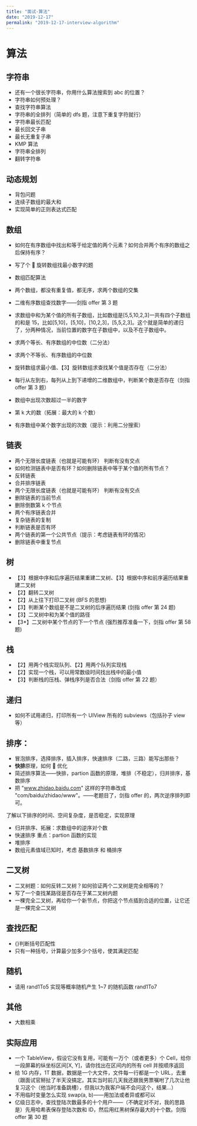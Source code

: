 ```yaml
---
title: "面试-算法"
date: "2019-12-17"
permalink: "2019-12-17-interview-algorithm"
---
```


# 算法

## 字符串

- 还有一个很长字符串，你用什么算法搜索到 abc 的位置？
- 字符串如何预处理？
- 查找字符串算法
- 字符串的全排列（简单的 dfs 题，注意下重复字符就行）
- 字符串最长匹配
- 最长回文子串
- 最长无重复子串
- KMP 算法
- 字符串全排列
- 翻转字符串

## 动态规划

- 背包问题
- 连续子数组的最大和
- 实现简单的正则表达式匹配

## 数组

- 如何在有序数组中找出和等于给定值的两个元素？如何合并两个有序的数组之后保持有序？
- 写了个  旋转数组找最小数字的题
- 数组匹配算法
- 两个数组，都没有重复值，都无序，求两个数组的交集
- 二维有序数组查找数字——剑指 offer 第 3 题

- 求数组中和为某个值的所有子数组，比如数组是[5,5,10,2,3]一共有四个子数组的和是 15，比如[5,10]，[5,10]，[10,2,3]，[5,5,2,3]。这个就是简单的递归了，分两种情况，当前位置的数字在子数组中，以及不在子数组中。
- 求两个等长、有序数组的中位数（二分法）
- 求两个不等长、有序数组的中位数
- 旋转数组求最小值、【3】旋转数组求查找某个值是否存在（二分法）
- 每行从左到右，每列从上到下递增的二维数组中，判断某个数是否存在（剑指 offer 第 3 题）
- 数组中出现次数超过一半的数字
- 第 k 大的数（拓展：最大的 k 个数）
- 有序数组中某个数字出现的次数（提示：利用二分搜索）

## 链表

- 两个无限长度链表（也就是可能有环） 判断有没有交点
- 如何检测链表中是否有环？如何删除链表中等于某个值的所有节点？
- 反转链表
- 合并排序链表
- 两个无限长度链表（也就是可能有环） 判断有没有交点
- 删除链表的当前节点
- 删除倒数第 k 个节点
- 两个有序链表合并
- 复杂链表的复制
- 判断链表是否有环
- 两个链表的第一个公共节点（提示：考虑链表有环的情况）
- 删除链表中重复节点

## 树

- 【3】根据中序和后序遍历结果重建二叉树、【3】根据中序和前序遍历结果重建二叉树
- 【2】翻转二叉树
- 【2】从上往下打印二叉树 (BFS 的思想)
- 【3】判断某个数组是不是二叉树的后序遍历结果 (剑指 offer 第 24 题)
- 【3】二叉树中和为某个值的路径
- 【3\*】二叉树中某个节点的下一个节点 (强烈推荐准备一下，剑指 offer 第 58 题)

## 栈

- 【2】用两个栈实现队列、【2】用两个队列实现栈
- 【2】实现一个栈，可以用常数级时间找出栈中的最小值
- 【3】判断栈的压栈、弹栈序列是否合法（剑指 offer 第 22 题）

## 递归

- 如何不试用递归，打印所有一个 UIView 所有的 subviews（包括孙子 view 等）

## 排序：

- 冒泡排序，选择排序，插入排序，快速排序（二路，三路）能写出那些？
- **快排**原理，如何  优化
- 简述排序算法——快排，partion 函数的原理，堆排（不稳定），归并排序，基数排序
- 把 "www.zhidao.baidu.com" 这样的字符串改成 "com/baidu/zhidao/www"。——老题目了，剑指 offer 的，两次逆序排列即可。

了解以下排序的时间、空间复杂度，是否稳定，实现原理

- 归并排序、拓展：求数组中的逆序对个数
- 快速排序 重点：partion 函数的实现
- 堆排序
- 数组元素值域已知时，考虑 基数排序 和 桶排序

## 二叉树

- 二叉树题：如何反转二叉树？如何验证两个二叉树是完全相等的？
- 写了一个查找某路径是否存在于某二叉树内题
- 一棵完全二叉树，再给你一个新节点，你把这个节点插到合适的位置，让它还是一棵完全二叉树

## 查找匹配

- {}[]()判断括号匹配性
- 只有一种括号，计算最少加多少个括号，使其满足匹配

## 随机

- 请用 rand1To5 实现等概率随机产生 1~7 的随机函数 rand1To7

## 其他

- 大数相乘

## 实际应用

- 一个 TableView，假设它没有复用，可能有一万个（或者更多）个 Cell，给你一段屏幕的纵坐标区间[X, Y]，请你找出在区间内的所有 cell 并按顺序返回
- 给 1G 内存，1T 数据，数据是一个大文件，文件每一行都是一个 URL，去重（跟面试官掰扯了半天没搞定。其实当时前几天我还跟我男票嘱咐了几次让他复习这个（他当时准备跳槽），但我以为我客户端不会问这个，结果...）
- 不用临时变量怎么实现 swap(a, b)——用加法或者异或都可以
- 亿级日志中，查找登陆次数最多的十个用户——（不确定对不对，我的思路是）先用哈希表保存登陆次数和 ID，然后用红黑树保存最大的十个数。剑指 offer 第 30 题

